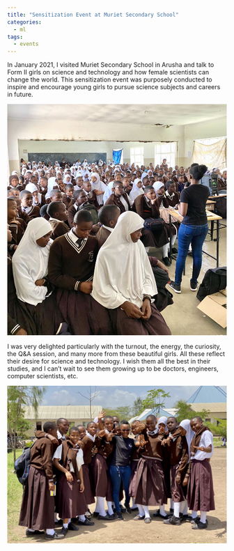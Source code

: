 ```yaml
---
title: "Sensitization Event at Muriet Secondary School"
categories:
  - ml
tags:
  - events
---
```

In January 2021, I visited Muriet Secondary School in Arusha and talk to Form II girls on science and technology and how female scientists can change the world. This sensitization event was purposely conducted to inspire and encourage young girls to pursue science subjects and careers in future. 

<img src="/assets/images/muriet1.JPG" class="align-center" alt="">  

I was very delighted particularly with the turnout, the energy, the curiosity, the Q&A session, and many more from these beautiful girls. All these reflect their desire for science and technology. I wish them all the best in their studies, and I can’t wait to see them growing up to be doctors, engineers, computer scientists, etc.

<img src="/assets/images/muriet2.jpeg" class="align-center" alt="">  

